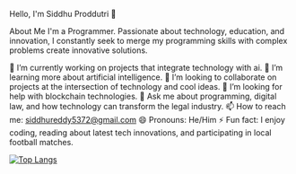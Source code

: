 Hello, I'm Siddhu Proddutri 👋

        
About Me
I'm a Programmer. Passionate about technology, education, and innovation, I constantly seek to merge my programming skills with complex problems create innovative solutions.

🔭 I’m currently working on projects that integrate technology with ai.
🌱 I’m learning more about artificial intelligence.
👯 I’m looking to collaborate on projects at the intersection of technology and cool ideas.
🤔 I’m looking for help with blockchain technologies.
💬 Ask me about programming, digital law, and how technology can transform the legal industry.
📫 How to reach me: siddhureddy5372@gmail.com
😄 Pronouns: He/Him
⚡ Fun fact: I enjoy coding, reading about latest tech innovations, and participating in local football matches.

[![Top Langs](https://github-readme-stats.vercel.app/api/top-langs/?username=anuraghazra)](https://github.com/anuraghazra/github-readme-stats)
<!---
siddhureddy5372/siddhureddy5372 is a ✨ special ✨ repository because its `README.md` (this file) appears on your GitHub profile.
You can click the Preview link to take a look at your changes.
--->
